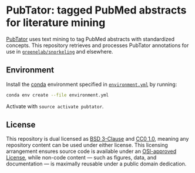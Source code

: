 # PubTator: tagged PubMed abstracts for literature mining

[PubTator](https://www.ncbi.nlm.nih.gov/CBBresearch/Lu/Demo/PubTator/) uses text mining to tag PubMed abstracts with standardized concepts. This repository retrieves and processes PubTator annotations for use in [`greenelab/snorkeling`](https://github.com/greenelab/snorkeling) and elsewhere.

## Environment

Install the [conda](https://conda.io) environment specified in [`environment.yml`](environment.yml) by running:

```sh
conda env create --file environment.yml
```

Activate with `source activate pubtator`.

## License

This repository is dual licensed as [BSD 3-Clause](LICENSE-BSD.md) and [CC0 1.0](LICENSE-CC0.md), meaning any repository content can be used under either license. This licensing arrangement ensures source code is available under an [OSI-approved License](https://opensource.org/licenses/alphabetical), while non-code content — such as figures, data, and documentation — is maximally reusable under a public domain dedication.
